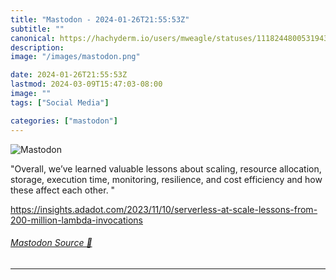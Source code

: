 ```yaml
---
title: "Mastodon - 2024-01-26T21:55:53Z"
subtitle: ""
canonical: https://hachyderm.io/users/mweagle/statuses/111824480053194321
description:
image: "/images/mastodon.png"

date: 2024-01-26T21:55:53Z
lastmod: 2024-03-09T15:47:03-08:00
image: ""
tags: ["Social Media"]

categories: ["mastodon"]
---
```

![Mastodon](/images/mastodon.png)

<p>&quot;Overall, we’ve learned valuable lessons about scaling, resource allocation, storage, execution time, monitoring, resilience, and cost efficiency and how these affect each other. &quot;</p><p><a href="https://insights.adadot.com/2023/11/10/serverless-at-scale-lessons-from-200-million-lambda-invocations" target="_blank" rel="nofollow noopener noreferrer" translate="no"><span class="invisible">https://</span><span class="ellipsis">insights.adadot.com/2023/11/10</span><span class="invisible">/serverless-at-scale-lessons-from-200-million-lambda-invocations</span></a></p>


###### [Mastodon Source 🐘](https://hachyderm.io/@mweagle/111824480053194321)

___
